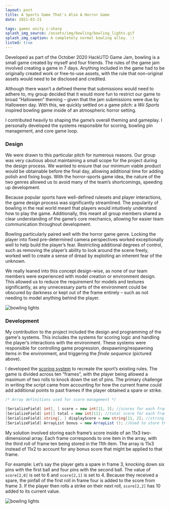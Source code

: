 ```yaml
---
layout: post
title: A Sports Game That's Also A Horror Game
date: 2021-03-21

tags: games unity c-sharp
splash_img_source: /assets/img/bowling/bowling_lights.gif
splash_img_caption: A completely normal bowling alley. :)
listed: true
---
```


Developed as part of the October 2020 HackUTD Game Jam, bowling is a small game created by myself and four friends. The rules of the game jam involved creating a game in 7 days. Anything included in the game had to be originally created work or free-to-use assets, with the rule that non-original assets would need to be disclosed and credited.

Although there wasn’t a defined theme that submissions would need to adhere to, my group decided that it would more fun to restrict our game to broad “Halloween” theming – given that the jam submissions were due by Halloween day. With this, we quickly settled on a game pitch: a *Wii Sports* inspired bowling game inside of an atmospheric horror setting.

I contributed heavily to shaping the game’s overall theming and gameplay. I personally developed the systems responsible for scoring, bowling pin management, and core game loop. 

### Design
We were drawn to this particular pitch for numerous reasons. Our group was very cautious about maintaining a small scope for the project during the design process. We wanted to ensure that our minimum viable product would be obtainable before the final day, allowing additional time for adding polish and fixing bugs. With the horror-sports game idea, the nature of the two genres allowed us to avoid many of the team’s shortcomings, speeding up development.

Because popular sports have well-defined rulesets and player interactions, the game design process was significantly streamlined. The popularity of bowling in the real world meant that players would intuitively understand how to play the game. Additionally, this meant all group members shared a clear understanding of the game’s core mechanics, allowing for easier team communication throughout development.

Bowling particularly paired well with the horror game genre. Locking the player into fixed pre-determined camera perspectives worked exceptionally well to help build the player’s fear. Restricting additional degrees of control, such as removing the player’s ability to look around the scene freely, worked well to create a sense of dread by exploiting an inherent fear of the unknown.

We really leaned into this concept design-wise, as none of our team members were experienced with model creation or environment design. This allowed us to reduce the requirement for models and textures significantly, as any unnecessary parts of the environment could be obscured by darkness or kept out of the frame entirely – such as not needing to model anything behind the player.  

<img src="{{ site.url }}/assets/img/bowling/bowling_red.png" alt="bowling lights" style="">

### Development
My contribution to the project included the design and programming of the game's systems. This includes the systems for scoring logic and handling the player’s interactions with the environment. These systems were responsible for controlling game progression, despawning/respawning items in the environment, and triggering the *finale sequence* (pictured above).

I developed the [scoring system](https://github.com/arsylvester/bowling./blob/master/Assets/Scripts/scoreMaster.cs) to recreate the sport’s existing rules. The game is divided across ten “frames”, with the player being allowed a maximum of two rolls to knock down the set of pins.  The primary challenge in writing the script came from accounting for how the current frame could add additional points to past frames if the player obtained a spare or strike.

```C#
/* Array definitions used for score management */

[SerializeField] int[, ] score = new int[11, 3]; //scores for each frame including bonus rolls
[SerializeField] int[] total = new int[11]; //total score for each frame. Used for dispay on HUD
[SerializeField] string[, ] displayScore = new string[11, 2]; //string representations of roll scores. Used for dispay on CRT
[SerializeField] ArrayList bonus = new ArrayList (); //Used to store the array indexes for bonus rolls
```

My solution involved storing each frame’s score inside of an 11x3 two-dimensional array. Each frame corresponds to one item in the array, with the third roll of frame ten being stored in the 11th item. The array is 11x3 instead of 11x2 to account for any bonus score that might be applied to that frame. 

For example: Let’s say the player gets a spare in frame 3, knocking down six pins with the first ball and four pins with the second ball. The value of `score[2,0]` is set to 6 and `score[2,1]` is set to 4. Because they received a spare, the pinfall of the first roll in frame four is added to the score from frame 3. If the player then rolls a strike on their next roll, `score[2,2]` has 10 added to its current value.


<img src="{{ site.url }}/assets/img/bowling/bowling_crt_2.gif" alt="bowling lights" style="">
